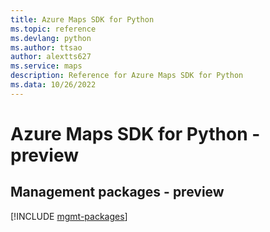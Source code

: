 ```yaml
---
title: Azure Maps SDK for Python
ms.topic: reference
ms.devlang: python
ms.author: ttsao
author: alextts627
ms.service: maps
description: Reference for Azure Maps SDK for Python
ms.data: 10/26/2022
---
```

# Azure Maps SDK for Python - preview

## Management packages - preview
[!INCLUDE [mgmt-packages](maps-mgmt-index.md)]
